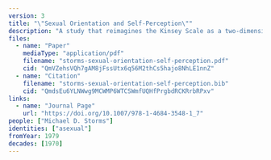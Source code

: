 ```yaml
---
version: 3
title: "\"Sexual Orientation and Self-Perception\""
description: "A study that reimagines the Kinsey Scale as a two-dimensional spectrum that accounts for asexuality"
files:
  - name: "Paper"
    mediaType: "application/pdf"
    filename: "storms-sexual-orientation-self-perception.pdf"
    cid: "QmVZehsVQh7gAM8jFssUtx6q56M2thCs5hajo8NhLE1nnZ"
  - name: "Citation"
    filename: "storms-sexual-orientation-self-perception.bib"
    cid: "QmdsEu6YLNWwg9MCWMP6WTCSWmfUQHfPrgbdRCKRrbRPxv"
links:
  - name: "Journal Page"
    url: "https://doi.org/10.1007/978-1-4684-3548-1_7"
people: ["Michael D. Storms"]
identities: ["asexual"]
fromYear: 1979
decades: [1970]
---
```

